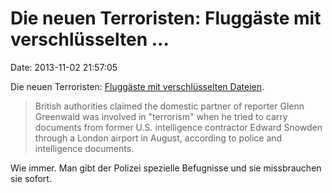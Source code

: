 Die neuen Terroristen: Fluggäste mit verschlüsselten \...
=========================================================

Date: 2013-11-02 21:57:05

Die neuen Terroristen: [Fluggäste mit verschlüsselten
Dateien](http://www.reuters.com/article/2013/11/01/us-uk-nsa-idUSBRE9A013O20131101?p=1).

> British authorities claimed the domestic partner of reporter Glenn
> Greenwald was involved in \"terrorism\" when he tried to carry
> documents from former U.S. intelligence contractor Edward Snowden
> through a London airport in August, according to police and
> intelligence documents.

Wie immer. Man gibt der Polizei spezielle Befugnisse und sie
missbrauchen sie sofort.
